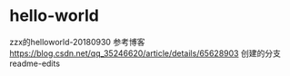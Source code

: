 # hello-world
zzx的helloworld-20180930
参考博客 
https://blog.csdn.net/qq_35246620/article/details/65628903
创建的分支readme-edits
